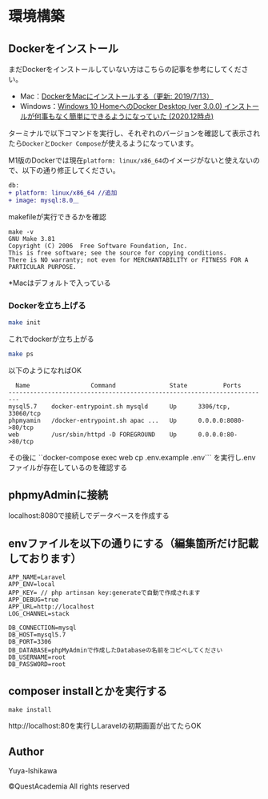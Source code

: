 # 環境構築

## Dockerをインストール

まだDockerをインストールしていない方はこちらの記事を参考にしてください。<br>

- Mac：[DockerをMacにインストールする（更新: 2019/7/13）](https://qiita.com/kurkuru/items/127fa99ef5b2f0288b81)
- Windows：[Windows 10 HomeへのDocker Desktop (ver 3.0.0) インストールが何事もなく簡単にできるようになっていた (2020.12時点)](https://qiita.com/zaki-lknr/items/db99909ba1eb27803456)

ターミナルで以下コマンドを実行し、それぞれのバージョンを確認して表示されたら`Docker`と`Docker Compose`が使えるようになっています。

M1版のDockerでは現在`platform: linux/x86_64`のイメージがないと使えないので、以下の通り修正してください。

```diff
db:
+ platform: linux/x86_64 //追加
+ image: mysql:8.0＿

```

makefileが実行できるかを確認
```
make -v
GNU Make 3.81
Copyright (C) 2006  Free Software Foundation, Inc.
This is free software; see the source for copying conditions.
There is NO warranty; not even for MERCHANTABILITY or FITNESS FOR A
PARTICULAR PURPOSE.

```
*Macはデフォルトで入っている

### Dockerを立ち上げる 

```sh
make init
```
これでdockerが立ち上がる

```sh
make ps
```


以下のようになればOK
```
  Name                 Command               State          Ports        
-------------------------------------------------------------------------
mysql5.7    docker-entrypoint.sh mysqld      Up      3306/tcp, 33060/tcp 
phpmyamin   /docker-entrypoint.sh apac ...   Up      0.0.0.0:8080->80/tcp
web         /usr/sbin/httpd -D FOREGROUND    Up      0.0.0.0:80->80/tcp  
```

その後に
``docker-compose exec web cp .env.example .env```
を実行し.envファイルが存在しているのを確認する


## phpmyAdminに接続 
localhost:8080で接続しでデータベースを作成する


## envファイルを以下の通りにする（編集箇所だけ記載しております）
```
APP_NAME=Laravel
APP_ENV=local
APP_KEY= // php artinsan key:generateで自動で作成されます
APP_DEBUG=true
APP_URL=http://localhost
LOG_CHANNEL=stack

DB_CONNECTION=mysql
DB_HOST=mysql5.7
DB_PORT=3306
DB_DATABASE=phpMyAdminで作成したDatabaseの名前をコピペしてください
DB_USERNAME=root
DB_PASSWORD=root
```

## composer installとかを実行する
```
make install
```

http://localhost:80を実行しLaravelの初期画面が出てたらOK



## Author

Yuya-Ishikawa

©︎QuestAcademia All rights reserved